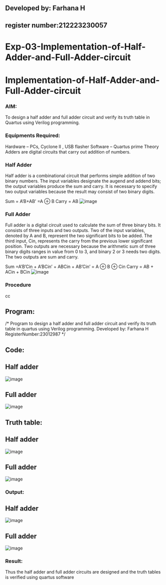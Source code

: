 ## Developed by: Farhana H
## register number:212223230057
# Exp-03-Implementation-of-Half-Adder-and-Full-Adder-circuit

# Implementation-of-Half-Adder-and-Full-Adder-circuit
### AIM:
To design a half adder and full adder circuit and verify its truth table in Quartus using Verilog programming.

### Equipments Required:
Hardware – PCs, Cyclone II , USB flasher
Software – Quartus prime
Theory
Adders are digital circuits that carry out addition of numbers.

### Half Adder
Half adder is a combinational circuit that performs simple addition of two binary numbers. The input variables designate the augend and addend bits; the output variables produce the sum and carry. It is necessary to specify two output variables because the result may consist of two binary digits.

Sum = A’B+AB’ =A ⊕ B Carry = AB
 ![image](https://user-images.githubusercontent.com/36288975/163552156-a13e5a56-c638-4110-97d9-8896907c8d25.png)


### Full Adder
Full adder is a digital circuit used to calculate the sum of three binary bits. It consists of three inputs and two outputs. Two of the input variables, denoted by A and B, represent the two significant bits to be added. The third input, Cin, represents the carry from the previous lower significant position. Two outputs are necessary because the arithmetic sum of three binary digits ranges in value from 0 to 3, and binary 2 or 3 needs two digits. The two outputs are sum and carry.

Sum =A’B’Cin + A’BCin’ + ABCin + AB’Cin’ = A ⊕ B ⊕ Cin Carry = AB + ACin + BCin
![image](https://user-images.githubusercontent.com/36288975/163552057-b3547877-6d07-45b4-b7e0-bcfebfad9e1d.png)
### Procedure
cc
## Program:
/*
Program to design a half adder and full adder circuit and verify its truth table in quartus using Verilog programming.
Developed by: Farhana H
RegisterNumber:23012987
*/
## Code:
## Half adder
![image](https://github.com/syedfayaz3105/Exp-02-Implementation-of-Half-Adder-and-Full-Adder-circuit/assets/147144126/12e6be48-0b02-4128-a668-b487d45c09de)
## Full adder
![image](https://github.com/syedfayaz3105/Exp-02-Implementation-of-Half-Adder-and-Full-Adder-circuit/assets/147144126/13640a75-1dbd-45b9-be16-55832dbe3b59)
## Truth table:
## Half adder
![image](https://github.com/syedfayaz3105/Exp-02-Implementation-of-Half-Adder-and-Full-Adder-circuit/assets/147144126/067a9097-4ffa-45e3-a00d-e53d86fecbc3)
## Full adder
![image](https://github.com/syedfayaz3105/Exp-02-Implementation-of-Half-Adder-and-Full-Adder-circuit/assets/147144126/030b0e64-b0a9-473d-9d3e-ce462b78c2dd)
### Output:
## Half adder
![image](https://github.com/syedfayaz3105/Exp-02-Implementation-of-Half-Adder-and-Full-Adder-circuit/assets/147144126/cc8bfcc4-819b-4a6d-a116-4e05660eb7e0)
## Full adder
![image](https://github.com/syedfayaz3105/Exp-02-Implementation-of-Half-Adder-and-Full-Adder-circuit/assets/147144126/a4f70862-a50b-4603-9f69-9775955905a2)
### Result:
Thus the half adder and full adder circuits are designed and the truth tables is verified using quartus software
